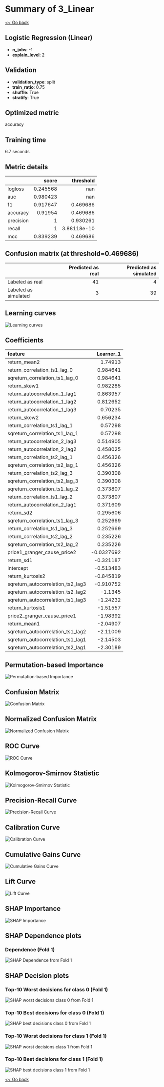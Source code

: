 # Summary of 3_Linear

[<< Go back](../README.md)


## Logistic Regression (Linear)
- **n_jobs**: -1
- **explain_level**: 2

## Validation
 - **validation_type**: split
 - **train_ratio**: 0.75
 - **shuffle**: True
 - **stratify**: True

## Optimized metric
accuracy

## Training time

6.7 seconds

## Metric details
|           |    score |     threshold |
|:----------|---------:|--------------:|
| logloss   | 0.245568 | nan           |
| auc       | 0.980423 | nan           |
| f1        | 0.917647 |   0.469686    |
| accuracy  | 0.91954  |   0.469686    |
| precision | 1        |   0.930261    |
| recall    | 1        |   3.88118e-10 |
| mcc       | 0.839239 |   0.469686    |


## Confusion matrix (at threshold=0.469686)
|                      |   Predicted as real |   Predicted as simulated |
|:---------------------|--------------------:|-------------------------:|
| Labeled as real      |                  41 |                        4 |
| Labeled as simulated |                   3 |                       39 |

## Learning curves
![Learning curves](learning_curves.png)

## Coefficients
| feature                           |   Learner_1 |
|:----------------------------------|------------:|
| return_mean2                      |   1.74913   |
| return_correlation_ts1_lag_0      |   0.984641  |
| sqreturn_correlation_ts1_lag_0    |   0.984641  |
| return_skew1                      |   0.982285  |
| return_autocorrelation_1_lag1     |   0.863957  |
| return_autocorrelation_1_lag2     |   0.812652  |
| return_autocorrelation_1_lag3     |   0.70235   |
| return_skew2                      |   0.656234  |
| return_correlation_ts1_lag_1      |   0.57298   |
| sqreturn_correlation_ts1_lag_1    |   0.57298   |
| return_autocorrelation_2_lag3     |   0.514905  |
| return_autocorrelation_2_lag2     |   0.458025  |
| return_correlation_ts2_lag_1      |   0.456326  |
| sqreturn_correlation_ts2_lag_1    |   0.456326  |
| return_correlation_ts2_lag_3      |   0.390308  |
| sqreturn_correlation_ts2_lag_3    |   0.390308  |
| sqreturn_correlation_ts1_lag_2    |   0.373807  |
| return_correlation_ts1_lag_2      |   0.373807  |
| return_autocorrelation_2_lag1     |   0.371609  |
| return_sd2                        |   0.295606  |
| sqreturn_correlation_ts1_lag_3    |   0.252669  |
| return_correlation_ts1_lag_3      |   0.252669  |
| return_correlation_ts2_lag_2      |   0.235226  |
| sqreturn_correlation_ts2_lag_2    |   0.235226  |
| price1_granger_cause_price2       |  -0.0327692 |
| return_sd1                        |  -0.321187  |
| intercept                         |  -0.513483  |
| return_kurtosis2                  |  -0.845819  |
| sqreturn_autocorrelation_ts2_lag3 |  -0.910752  |
| sqreturn_autocorrelation_ts2_lag2 |  -1.1345    |
| sqreturn_autocorrelation_ts1_lag3 |  -1.24232   |
| return_kurtosis1                  |  -1.51557   |
| price2_granger_cause_price1       |  -1.98392   |
| return_mean1                      |  -2.04907   |
| sqreturn_autocorrelation_ts1_lag2 |  -2.11009   |
| sqreturn_autocorrelation_ts1_lag1 |  -2.14503   |
| sqreturn_autocorrelation_ts2_lag1 |  -2.30189   |


## Permutation-based Importance
![Permutation-based Importance](permutation_importance.png)
## Confusion Matrix

![Confusion Matrix](confusion_matrix.png)


## Normalized Confusion Matrix

![Normalized Confusion Matrix](confusion_matrix_normalized.png)


## ROC Curve

![ROC Curve](roc_curve.png)


## Kolmogorov-Smirnov Statistic

![Kolmogorov-Smirnov Statistic](ks_statistic.png)


## Precision-Recall Curve

![Precision-Recall Curve](precision_recall_curve.png)


## Calibration Curve

![Calibration Curve](calibration_curve_curve.png)


## Cumulative Gains Curve

![Cumulative Gains Curve](cumulative_gains_curve.png)


## Lift Curve

![Lift Curve](lift_curve.png)



## SHAP Importance
![SHAP Importance](shap_importance.png)

## SHAP Dependence plots

### Dependence (Fold 1)
![SHAP Dependence from Fold 1](learner_fold_0_shap_dependence.png)

## SHAP Decision plots

### Top-10 Worst decisions for class 0 (Fold 1)
![SHAP worst decisions class 0 from Fold 1](learner_fold_0_shap_class_0_worst_decisions.png)
### Top-10 Best decisions for class 0 (Fold 1)
![SHAP best decisions class 0 from Fold 1](learner_fold_0_shap_class_0_best_decisions.png)
### Top-10 Worst decisions for class 1 (Fold 1)
![SHAP worst decisions class 1 from Fold 1](learner_fold_0_shap_class_1_worst_decisions.png)
### Top-10 Best decisions for class 1 (Fold 1)
![SHAP best decisions class 1 from Fold 1](learner_fold_0_shap_class_1_best_decisions.png)

[<< Go back](../README.md)
